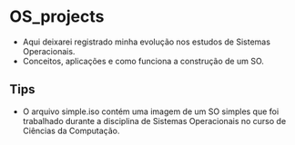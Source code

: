 # OS_projects
  - Aqui deixarei registrado minha evolução nos estudos de Sistemas Operacionais.
  - Conceitos, aplicações e como funciona a construção de um SO.

## Tips
  - O arquivo simple.iso contém uma imagem de um SO simples que foi trabalhado durante a disciplina de Sistemas Operacionais no curso de Ciências da Computação.
